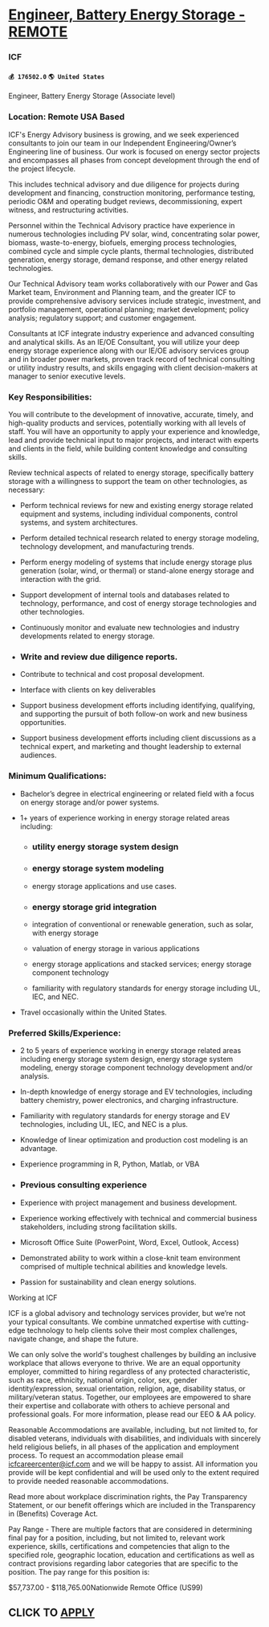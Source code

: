# [Engineer, Battery Energy Storage - REMOTE](https://www.remotewlb.com/apply/engineer-battery-energy-storage-remote)  
### ICF  
#### `💰 176502.0` `🌎 United States`  

Engineer, Battery Energy Storage (Associate level)

### Location: Remote USA Based

ICF's Energy Advisory business is growing, and we seek experienced consultants to join our team in our Independent Engineering/Owner’s Engineering line of business. Our work is focused on energy sector projects and encompasses all phases from concept development through the end of the project lifecycle.

This includes technical advisory and due diligence for projects during development and financing, construction monitoring, performance testing, periodic O&M and operating budget reviews, decommissioning, expert witness, and restructuring activities.

Personnel within the Technical Advisory practice have experience in numerous technologies including PV solar, wind, concentrating solar power, biomass, waste-to-energy, biofuels, emerging process technologies, combined cycle and simple cycle plants, thermal technologies, distributed generation, energy storage, demand response, and other energy related technologies.

Our Technical Advisory team works collaboratively with our Power and Gas Market team, Environment and Planning team, and the greater ICF to provide comprehensive advisory services include strategic, investment, and portfolio management, operational planning; market development; policy analysis; regulatory support; and customer engagement.

Consultants at ICF integrate industry experience and advanced consulting and analytical skills. As an IE/OE Consultant, you will utilize your deep energy storage experience along with our IE/OE advisory services group and in broader power markets, proven track record of technical consulting or utility industry results, and skills engaging with client decision-makers at manager to senior executive levels.

### Key Responsibilities:

You will contribute to the development of innovative, accurate, timely, and high-quality products and services, potentially working with all levels of staff. You will have an opportunity to apply your experience and knowledge, lead and provide technical input to major projects, and interact with experts and clients in the field, while building content knowledge and consulting skills.

Review technical aspects of related to energy storage, specifically battery storage with a willingness to support the team on other technologies, as necessary:

  * Perform technical reviews for new and existing energy storage related equipment and systems, including individual components, control systems, and system architectures.

  * Perform detailed technical research related to energy storage modeling, technology development, and manufacturing trends.

  * Perform energy modeling of systems that include energy storage plus generation (solar, wind, or thermal) or stand-alone energy storage and interaction with the grid.

  * Support development of internal tools and databases related to technology, performance, and cost of energy storage technologies and other technologies.

  * Continuously monitor and evaluate new technologies and industry developments related to energy storage.

  * ### Write and review due diligence reports.

  * Contribute to technical and cost proposal development.

  * Interface with clients on key deliverables

  * Support business development efforts including identifying, qualifying, and supporting the pursuit of both follow-on work and new business opportunities.

  * Support business development efforts including client discussions as a technical expert, and marketing and thought leadership to external audiences.

### Minimum Qualifications:

  * Bachelor’s degree in electrical engineering or related field with a focus on energy storage and/or power systems.

  * 1+ years of experience working in energy storage related areas including:

    * ### utility energy storage system design

    * ### energy storage system modeling

    * energy storage applications and use cases.

    * ### energy storage grid integration

    * integration of conventional or renewable generation, such as solar, with energy storage

    * valuation of energy storage in various applications

    * energy storage applications and stacked services; energy storage component technology

    * familiarity with regulatory standards for energy storage including UL, IEC, and NEC.

  * Travel occasionally within the United States.

### Preferred Skills/Experience:

  * 2 to 5 years of experience working in energy storage related areas including energy storage system design, energy storage system modeling, energy storage component technology development and/or analysis.

  * In-depth knowledge of energy storage and EV technologies, including battery chemistry, power electronics, and charging infrastructure.

  * Familiarity with regulatory standards for energy storage and EV technologies, including UL, IEC, and NEC is a plus.

  * Knowledge of linear optimization and production cost modeling is an advantage.

  * Experience programming in R, Python, Matlab, or VBA

  * ### Previous consulting experience

  * Experience with project management and business development.

  * Experience working effectively with technical and commercial business stakeholders, including strong facilitation skills.

  * Microsoft Office Suite (PowerPoint, Word, Excel, Outlook, Access)

  * Demonstrated ability to work within a close-knit team environment comprised of multiple technical abilities and knowledge levels.

  * Passion for sustainability and clean energy solutions.

Working at ICF

ICF is a global advisory and technology services provider, but we’re not your typical consultants. We combine unmatched expertise with cutting-edge technology to help clients solve their most complex challenges, navigate change, and shape the future.

We can only solve the world's toughest challenges by building an inclusive workplace that allows everyone to thrive. We are an equal opportunity employer, committed to hiring regardless of any protected characteristic, such as race, ethnicity, national origin, color, sex, gender identity/expression, sexual orientation, religion, age, disability status, or military/veteran status. Together, our employees are empowered to share their expertise and collaborate with others to achieve personal and professional goals. For more information, please read our EEO & AA policy.

Reasonable Accommodations are available, including, but not limited to, for disabled veterans, individuals with disabilities, and individuals with sincerely held religious beliefs, in all phases of the application and employment process. To request an accommodation please email icfcareercenter@icf.com and we will be happy to assist. All information you provide will be kept confidential and will be used only to the extent required to provide needed reasonable accommodations.

Read more about workplace discrimination rights, the Pay Transparency Statement, or our benefit offerings which are included in the Transparency in (Benefits) Coverage Act.

Pay Range - There are multiple factors that are considered in determining final pay for a position, including, but not limited to, relevant work experience, skills, certifications and competencies that align to the specified role, geographic location, education and certifications as well as contract provisions regarding labor categories that are specific to the position. The pay range for this position is:

$57,737.00 - $118,765.00Nationwide Remote Office (US99)  
## CLICK TO [APPLY](https://www.remotewlb.com/apply/engineer-battery-energy-storage-remote)

